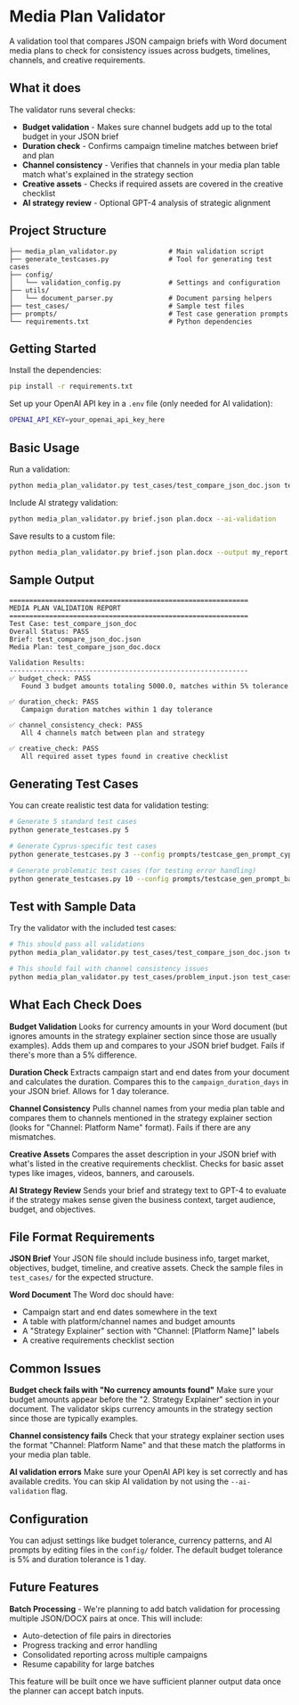 # Media Plan Validator

A validation tool that compares JSON campaign briefs with Word document media plans to check for consistency issues across budgets, timelines, channels, and creative requirements.

## What it does

The validator runs several checks:
- **Budget validation** - Makes sure channel budgets add up to the total budget in your JSON brief
- **Duration check** - Confirms campaign timeline matches between brief and plan
- **Channel consistency** - Verifies that channels in your media plan table match what's explained in the strategy section
- **Creative assets** - Checks if required assets are covered in the creative checklist
- **AI strategy review** - Optional GPT-4 analysis of strategic alignment

## Project Structure

```
├── media_plan_validator.py             # Main validation script
├── generate_testcases.py               # Tool for generating test cases
├── config/
│   └── validation_config.py            # Settings and configuration
├── utils/
│   └── document_parser.py              # Document parsing helpers
├── test_cases/                         # Sample test files
├── prompts/                            # Test case generation prompts
└── requirements.txt                    # Python dependencies
```

## Getting Started

Install the dependencies:
```bash
pip install -r requirements.txt
```

Set up your OpenAI API key in a `.env` file (only needed for AI validation):
```bash
OPENAI_API_KEY=your_openai_api_key_here
```

## Basic Usage

Run a validation:
```bash
python media_plan_validator.py test_cases/test_compare_json_doc.json test_cases/test_compare_json_doc.docx
```

Include AI strategy validation:
```bash
python media_plan_validator.py brief.json plan.docx --ai-validation
```

Save results to a custom file:
```bash
python media_plan_validator.py brief.json plan.docx --output my_report.json
```

## Sample Output

```
============================================================
MEDIA PLAN VALIDATION REPORT
============================================================
Test Case: test_compare_json_doc
Overall Status: PASS
Brief: test_compare_json_doc.json
Media Plan: test_compare_json_doc.docx

Validation Results:
------------------------------------------------------------
✅ budget_check: PASS
   Found 3 budget amounts totaling 5000.0, matches within 5% tolerance

✅ duration_check: PASS
   Campaign duration matches within 1 day tolerance

✅ channel_consistency_check: PASS
   All 4 channels match between plan and strategy

✅ creative_check: PASS
   All required asset types found in creative checklist
```

## Generating Test Cases

You can create realistic test data for validation testing:

```bash
# Generate 5 standard test cases
python generate_testcases.py 5

# Generate Cyprus-specific test cases
python generate_testcases.py 3 --config prompts/testcase_gen_prompt_cyprus.json

# Generate problematic test cases (for testing error handling)
python generate_testcases.py 10 --config prompts/testcase_gen_prompt_bad_data.json
```

## Test with Sample Data

Try the validator with the included test cases:

```bash
# This should pass all validations
python media_plan_validator.py test_cases/test_compare_json_doc.json test_cases/test_compare_json_doc.docx

# This should fail with channel consistency issues
python media_plan_validator.py test_cases/problem_input.json test_cases/problem_input.docx
```

## What Each Check Does

**Budget Validation**
Looks for currency amounts in your Word document (but ignores amounts in the strategy explainer section since those are usually examples). Adds them up and compares to your JSON brief budget. Fails if there's more than a 5% difference.

**Duration Check**
Extracts campaign start and end dates from your document and calculates the duration. Compares this to the `campaign_duration_days` in your JSON brief. Allows for 1 day tolerance.

**Channel Consistency**
Pulls channel names from your media plan table and compares them to channels mentioned in the strategy explainer section (looks for "Channel: Platform Name" format). Fails if there are any mismatches.

**Creative Assets**
Compares the asset description in your JSON brief with what's listed in the creative requirements checklist. Checks for basic asset types like images, videos, banners, and carousels.

**AI Strategy Review**
Sends your brief and strategy text to GPT-4 to evaluate if the strategy makes sense given the business context, target audience, budget, and objectives.

## File Format Requirements

**JSON Brief**
Your JSON file should include business info, target market, objectives, budget, timeline, and creative assets. Check the sample files in `test_cases/` for the expected structure.

**Word Document**
The Word doc should have:
- Campaign start and end dates somewhere in the text
- A table with platform/channel names and budget amounts
- A "Strategy Explainer" section with "Channel: [Platform Name]" labels
- A creative requirements checklist section

## Common Issues

**Budget check fails with "No currency amounts found"**
Make sure your budget amounts appear before the "2. Strategy Explainer" section in your document. The validator skips currency amounts in the strategy section since those are typically examples.

**Channel consistency fails**
Check that your strategy explainer section uses the format "Channel: Platform Name" and that these match the platforms in your media plan table.

**AI validation errors**
Make sure your OpenAI API key is set correctly and has available credits. You can skip AI validation by not using the `--ai-validation` flag.

## Configuration

You can adjust settings like budget tolerance, currency patterns, and AI prompts by editing files in the `config/` folder. The default budget tolerance is 5% and duration tolerance is 1 day.

## Future Features

**Batch Processing** - We're planning to add batch validation for processing multiple JSON/DOCX pairs at once. This will include:
- Auto-detection of file pairs in directories
- Progress tracking and error handling
- Consolidated reporting across multiple campaigns
- Resume capability for large batches

This feature will be built once we have sufficient planner output data once the planner can accept batch inputs.